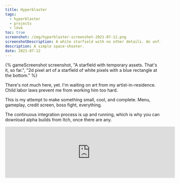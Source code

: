 ```yaml
---
title: Hyperblaster
tags:
  - hyperblaster
  - projects
  - löve
toc: true
screenshot: /img/hyperblaster-screenshot-2021-07-12.png
screenshotDescription: A white starfield with no other details. An unfinished game.
description: A simple space-shooter.
date: 2021-07-12
---
```


{% gameScreenshot screenshot, "A starfield with temporary assets. That's it, so far.", "2d pixel art of a starfield of white pixels with a blue rectangle at the bottom." %}

There's not much here, yet. I'm waiting on art from my artist-in-residence. Child labor laws prevent
me from working him too hard.

This is my attempt to make something small, cool, and complete. Menu, gameplay, credit screen, boss
fight, everything.

The continuous integration process is up and running, which is why you can download alpha builds
from Itch, once there are any.

<iframe title="Hyperblaster on Itch" frameborder="0" src="https://itch.io/embed/1118450?dark=true" width="552" height="167"><a href="https://drhayes.itch.io/hyperblaster">Hyperblaster by drhayes</a></iframe>
